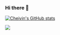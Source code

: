 ### Hi there 👋

[![Cheivin's GitHub stats](https://github-readme-stats.vercel.app/api/top-langs/?username=Cheivin&layout=compact)](https://github.com/anuraghazra/github-readme-stats)


![](https://gv.halberd.cn/Cheivin?theme=stroke-fill&active=3200ff&deactive=f1f1f1&len=8&speed=40&size=60&space=5&tail=0)
